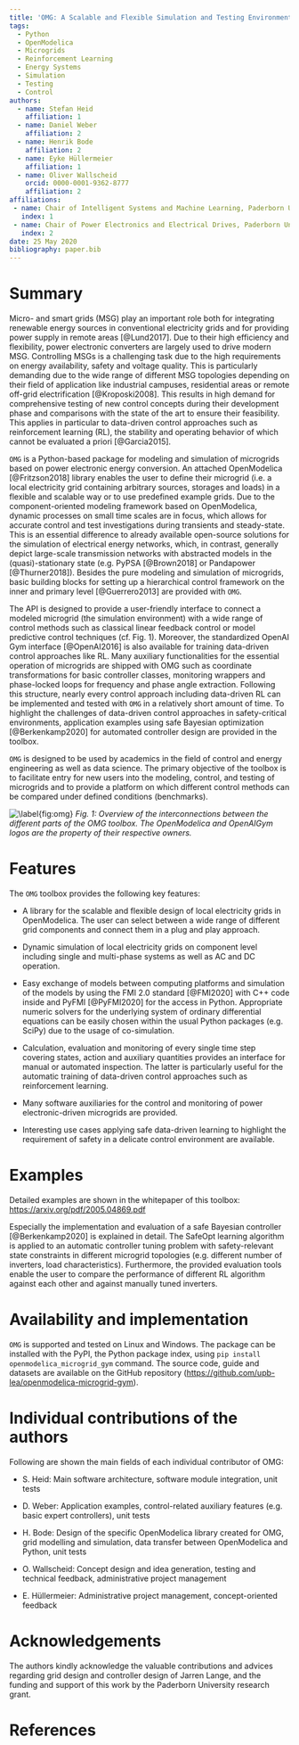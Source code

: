 ```yaml
---
title: 'OMG: A Scalable and Flexible Simulation and Testing Environment Toolbox for Intelligent Microgrid Control'
tags:
  - Python
  - OpenModelica
  - Microgrids
  - Reinforcement Learning
  - Energy Systems
  - Simulation
  - Testing
  - Control
authors:
  - name: Stefan Heid
    affiliation: 1
  - name: Daniel Weber
    affiliation: 2
  - name: Henrik Bode
    affiliation: 2
  - name: Eyke Hüllermeier
    affiliation: 1
  - name: Oliver Wallscheid
    orcid: 0000-0001-9362-8777
    affiliation: 2
affiliations:
 - name: Chair of Intelligent Systems and Machine Learning, Paderborn University
   index: 1
 - name: Chair of Power Electronics and Electrical Drives, Paderborn University
   index: 2
date: 25 May 2020
bibliography: paper.bib
---
```


# Summary


Micro- and smart grids (MSG) play an important role both for integrating renewable energy sources in conventional electricity grids and for providing power supply in remote areas [@Lund2017]. 
Due to their high efficiency and flexibility, power electronic converters are largely used to drive modern MSG.
Controlling MSGs is a challenging task due to the high requirements on energy availability, safety and voltage quality. 
This is particularly demanding due to the wide range of different MSG topologies depending on their field of application like industrial campuses, residential areas or remote off-grid electrification [@Kroposki2008].
This results in high demand for comprehensive testing of new control concepts during their development phase and comparisons with the state of the art to ensure their feasibility.
This applies in particular to data-driven control approaches such as reinforcement learning (RL), the stability and operating behavior of which cannot be evaluated a priori [@Garcia2015].


``OMG`` is a Python-based package for modeling and simulation of microgrids based on power electronic energy conversion.
An attached OpenModelica [@Fritzson2018] library enables the user to define their microgrid (i.e. a local electricity grid containing arbitrary sources, storages and loads) in a flexible and scalable way or to use predefined example grids. 
Due to the component-oriented modeling framework based on OpenModelica, dynamic processes on small time scales are in focus, which allows for accurate control and test investigations during transients and steady-state.
This is an essential difference to already available open-source solutions for the simulation of electrical energy networks, which, in contrast, generally depict large-scale transmission networks with abstracted models in the (quasi)-stationary state (e.g. PyPSA [@Brown2018] or Pandapower [@Thurner2018]). Besides the pure modeling and simulation of microgrids, basic building blocks for setting up a hierarchical control framework on the inner and primary level [@Guerrero2013] are provided with ``OMG``. 


The API is designed to provide a user-friendly interface to connect a modeled microgrid (the simulation environment) with a wide range of control methods such as classical linear feedback control or model predictive control techniques (cf. Fig. 1). Moreover, the standardized OpenAI Gym interface [@OpenAI2016] is also available for training data-driven control approaches like RL. 
Many auxiliary functionalities for the essential operation of microgrids are shipped with OMG such as coordinate transformations for basic controller classes, monitoring wrappers and phase-locked loops for frequency and phase angle extraction. 
Following this structure, nearly every control approach including data-driven RL can be implemented and tested with ``OMG`` in a relatively short amount of time. 
To highlight the challenges of data-driven control approaches in safety-critical environments, application examples using safe Bayesian optimization [@Berkenkamp2020] for automated controller design are provided in the toolbox. 


``OMG`` is designed to be used by academics in the field of control and energy engineering as well as data science. The primary objective of the toolbox is to facilitate entry for new users into the modeling, control, and testing of microgrids and to provide a platform on which different control methods can be compared under defined conditions (benchmarks).


![\label{fig:omg}](omg.png)
_Fig. 1:  Overview of the interconnections between the different parts of the  OMG  toolbox.  The  OpenModelica and  OpenAIGym logos are the property of their respective owners._

# Features

The ``OMG`` toolbox provides the following key features:


* A library for the scalable and flexible design of local electricity grids in OpenModelica.
The user can select between a wide range of different grid components and connect them in a plug and play approach.

* Dynamic simulation of local electricity grids on component level including single and multi-phase systems as well as AC and DC operation. 

* Easy exchange of models between computing platforms and simulation of the models by using the FMI 2.0 standard [@FMI2020] with C++ code inside and PyFMI [@PyFMI2020] for the access in Python. Appropriate numeric solvers for the underlying system of ordinary differential equations can be easily chosen within the usual Python packages (e.g. SciPy) due to the usage of co-simulation. 

* Calculation, evaluation and monitoring of every single time step covering states, action and auxiliary quantities provides an interface for manual or automated inspection. The latter is particularly useful for the automatic training of data-driven control approaches such as reinforcement learning.

* Many software auxiliaries for the control and monitoring of power electronic-driven microgrids are provided.

* Interesting use cases applying safe data-driven learning to highlight the requirement of safety in a delicate control environment are available.

# Examples

Detailed examples are shown in the whitepaper of this toolbox: https://arxiv.org/pdf/2005.04869.pdf

Especially the implementation and evaluation of a safe Bayesian controller [@Berkenkamp2020] is explained in detail.
The SafeOpt learning algorithm is applied to an automatic controller tuning problem with safety-relevant state constraints in different microgrid topologies (e.g. different number of inverters, load characteristics). 
Furthermore, the provided evaluation tools enable the user to compare the performance of different RL algorithm against each other and against manually tuned inverters. 



# Availability and implementation
``OMG`` is supported and tested on Linux and Windows. The package can be 
installed with the PyPI, the Python package index, using 
`pip install openmodelica_microgrid_gym` command. The source code, guide and 
datasets are available on the GitHub repository (https://github.com/upb-lea/openmodelica-microgrid-gym). 

# Individual contributions of the authors

Following are shown the main fields of each individual contributor of OMG: 

* S. Heid: Main software architecture, software module integration, unit tests 

* D. Weber: Application examples, control-related auxiliary features (e.g. basic expert controllers), unit tests

* H. Bode: Design of the specific OpenModelica library created for OMG, grid modelling and simulation, data transfer between OpenModelica and Python, unit tests

* O. Wallscheid: Concept design and idea generation, testing and technical feedback, administrative project management

* E. Hüllermeier: Administrative project management, concept-oriented feedback



# Acknowledgements

The authors kindly acknowledge the valuable contributions and advices regarding grid design and controller design of Jarren Lange, and the funding and support of this work by the Paderborn 
University research grant. 

# References

